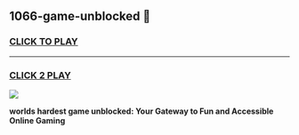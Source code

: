 
## 1066-game-unblocked 👋
<h3>
<a href="https://premium.freeplayer.one?title=1066-game-unblocked&ref=14F">CLICK TO PLAY</a></h3>
<hr>

<h3>
<a href="https://premium.freeplayer.one?title=1066-game-unblocked&ref=14F">CLICK 2 PLAY</a>
  
</h3>

<a href="https://premium.freeplayer.one?title=1066-game-unblocked&ref=12F/"><img src="https://clearcache.store/games.png"></a>


**worlds hardest game unblocked: Your Gateway to Fun and Accessible Online Gaming**
